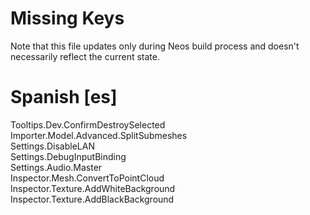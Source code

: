 # Missing Keys
Note that this file updates only during Neos build process and doesn't necessarily reflect the current state.

# Spanish [es]
Tooltips.Dev.ConfirmDestroySelected  
Importer.Model.Advanced.SplitSubmeshes  
Settings.DisableLAN  
Settings.DebugInputBinding  
Settings.Audio.Master  
Inspector.Mesh.ConvertToPointCloud  
Inspector.Texture.AddWhiteBackground  
Inspector.Texture.AddBlackBackground  

